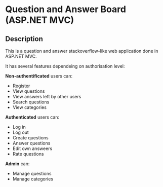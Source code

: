 # Question and Answer Board (ASP.NET MVC)

## Description

This is a question and answer stackoverflow-like web application done in ASP.NET MVC. 

It has several features dependeing on authorisation level:

**Non-authentificated** users can:

 * Register
 * View questions
 * View answers left by other users
 * Search questions
 * View categories


**Authenticated** users can:

 * Log in
 * Log out
 * Create questions
 * Answer questions
 * Edit own answeers
 * Rate questions

**Admin** can:

* Manage questions
* Manage categories
